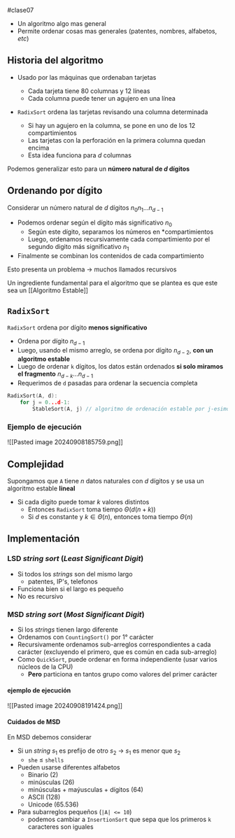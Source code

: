 #clase07 

- Un algoritmo algo mas general
- Permite ordenar cosas mas generales (patentes, nombres, alfabetos, *etc*)

## Historia del algoritmo

- Usado por las máquinas que ordenaban tarjetas
	- Cada tarjeta tiene 80 columnas y 12 líneas
	- Cada columna puede tener un agujero en una línea

- `RadixSort` ordena las tarjetas revisando una columna determinada
	- Si hay un agujero en la columna, se pone en uno de los 12 compartimientos
	- Las tarjetas con la perforación en la primera columna quedan encima
	- Esta idea funciona para $d$ columnas

Podemos generalizar esto para un **número natural de $d$ dígitos**

## Ordenando por dígito

Considerar un número natural de $d$ dígitos $n_{0}n_{1}\dots n_{d-1}$
- Podemos ordenar según el dígito más significativo $n_{0}$
	- Según este dígito, separamos los números en *compartimientos
	- Luego, ordenamos recursivamente cada compartimiento por el segundo digito más significativo $n_{1}$
- Finalmente se combinan los contenidos de cada compartimiento

Esto presenta un problema -> muchos llamados recursivos

Un ingrediente fundamental para el algoritmo que se plantea es que este sea un [[Algoritmo Estable]]

## `RadixSort`

`RadixSort` ordena por dígito **menos significativo**
- Ordena por dígito $n_{d-1}$
- Luego, usando el mismo arreglo, se ordena por dígito $n_{d-2}$, **con un algoritmo estable**
- Luego de ordenar `k` dígitos, los datos están ordenados **si solo miramos el fragmento** $n_{d-k}\dots n_{d-1}$ 
- Requerimos de `d` pasadas para ordenar la secuencia completa

```c
RadixSort(A, d):
	for j = 0...d-1:
		StableSort(A, j) // algoritmo de ordenación estable por j-esimo dígito menos significativo
```

### Ejemplo de ejecución

![[Pasted image 20240908185759.png]]

## Complejidad

Supongamos que `A` tiene $n$ datos naturales con $d$ dígitos y se usa un algoritmo estable **lineal**
- Si cada digito puede tomar $k$ valores distintos
	- Entonces `RadixSort` toma tiempo $\Theta(d(n+k))$
	- Si $d$ es constante y $k \in \Theta(n)$, entonces toma tiempo $\Theta(n)$

## Implementación

### LSD *string sort* (*Least Significant Digit*)

- Si todos los *strings* son del mismo largo
	- patentes, IP's, telefonos
- Funciona bien si el largo es pequeño
- No es recursivo

### MSD *string sort* (*Most Significant Digit*)

- Si los *strings* tienen largo diferente
- Ordenamos con `CountingSort()` por 1° carácter
- Recursivamente ordenamos sub-arreglos correspondientes a cada carácter (excluyendo el primero, que es común en cada sub-arreglo)
- Como `QuickSort`, puede ordenar en forma independiente (usar varios núcleos de la CPU)
	- **Pero** particiona en tantos grupo como valores del primer carácter

#### ejemplo de ejecución

![[Pasted image 20240908191424.png]]

#### Cuidados de MSD

En MSD debemos considerar

- Si un *string* $s_1$ es prefijo de otro $s_2$ -> $s_1$ es menor que $s_2$
	- `she` $\leq$ `shells`
- Pueden usarse diferentes alfabetos
	- Binario (2)
	- minúsculas (26)
	- minúsculas + maýusculas + dígitos (64)
	- ASCII (128)
	- Unicode (65.536)
- Para subarreglos pequeños (`|A| <= 10`)
	- podemos cambiar a `InsertionSort` que sepa que los primeros `k` caracteres son iguales